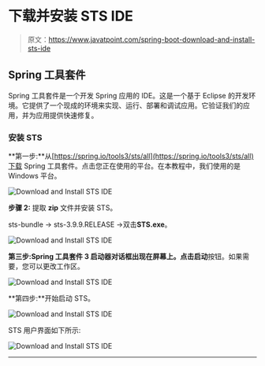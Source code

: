 # 下载并安装 STS IDE

> 原文：<https://www.javatpoint.com/spring-boot-download-and-install-sts-ide>

## Spring 工具套件

Spring 工具套件是一个开发 Spring 应用的 IDE。这是一个基于 Eclipse 的开发环境。它提供了一个现成的环境来实现、运行、部署和调试应用。它验证我们的应用，并为应用提供快速修复。

### 安装 STS

**第一步:**从[https://spring.io/tools3/sts/all](https://spring.io/tools3/sts/all)下载 Spring 工具套件。点击您正在使用的平台。在本教程中，我们使用的是 Windows 平台。

![Download and Install STS IDE](../img/5dd1104c17c14ba1bdfc4fbd6a693afb.png)

**步骤 2:** 提取 **zip** 文件并安装 STS。

sts-bundle -> sts-3.9.9.RELEASE ->双击**STS.exe**。

![Download and Install STS IDE](../img/82321034091406e0c8c9f3b83472d7b8.png)

**第三步:**Spring 工具套件 3 启动器对话框出现在屏幕上。点击**启动**按钮。如果需要，您可以更改工作区。

![Download and Install STS IDE](../img/a21dcbbee6cf8b0c6662514e536aea3b.png)

**第四步:**开始启动 STS。

![Download and Install STS IDE](../img/7ad59994803a3eaffb1ca53464314cdc.png)

STS 用户界面如下所示:

![Download and Install STS IDE](../img/28b45d73bc8b0c84a731dc9f39702dda.png)

* * *